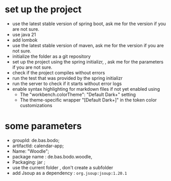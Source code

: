 # set up the project
* use the latest stable version of spring boot, ask me for the version if you are not sure.
* use  java 21 
* add lombok 
* use the latest stable version of maven, ask me for the version if you are not sure.
* initialize the folder as a git repository
* set up the project using the spring initializr, , ask me for the parameters if you are not sure. 
* check if the project compiles without errors 
* run the test that was provided by the spring initializr
* run the server to check if it starts without error logs
* enable syntax highlighting for markdown files if not yet enabled using 
  *  The "workbench.colorTheme": "Default Dark+" setting
  *  The theme-specific wrapper "[Default Dark+]" in the token color customizations 

# some parameters
* groupId: de.bas.bodo; 
* artifactId: calendar-app; 
* Name: "Woodle"; 
* package name : de.bas.bodo.woodle, 
* Packaging: jar ; 
* use the current folder , don't create a subfolder 
* add Jsoup as a dependency : `org.jsoup:jsoup:1.20.1`
  
